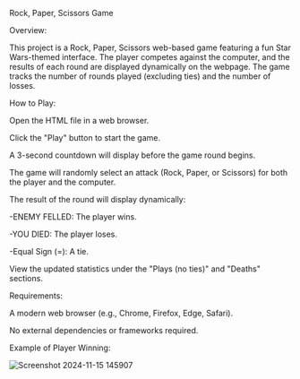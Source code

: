 Rock, Paper, Scissors Game

Overview:

This project is a Rock, Paper, Scissors web-based game featuring a fun Star Wars-themed interface. The player competes against the computer, and the results of each round are displayed dynamically on the webpage. The game tracks the number of rounds played (excluding ties) and the number of losses.



How to Play:

Open the HTML file in a web browser.

Click the "Play" button to start the game.

A 3-second countdown will display before the game round begins.

The game will randomly select an attack (Rock, Paper, or Scissors) for both the player and the computer.

The result of the round will display dynamically:

-ENEMY FELLED: The player wins.

-YOU DIED: The player loses.

-Equal Sign (=): A tie.

View the updated statistics under the "Plays (no ties)" and "Deaths" sections.



Requirements:

A modern web browser (e.g., Chrome, Firefox, Edge, Safari).

No external dependencies or frameworks required.



Example of Player Winning:

![Screenshot 2024-11-15 145907](https://github.com/user-attachments/assets/5baca9b0-cf81-4a6c-bca5-26020d6a8598)


